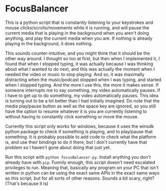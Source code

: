 # FocusBalancer

This is a python script that is constantly listening to your keystrokes and mouse clicks/scrolls/movements while it is running, and will pause the current media that is playing in the background when you aren't doing anything, and play the current media when you are. If nothing is already playing in the background, it does nothing.

This sounds counter-intuitive, and you might think that it should be the other way around. I thought so too at first, but then when I implemented it, I found that when I stopped typing, it was actually because I was thinking about what I wanted to do next, and this was actually the moment when I needed the video or music to stop playing. And so, it was maximally distracting when the music/podcast stopped when I was typing, and started when I stopped typing.
And the more I use this, the more it makes sense. 
If someone interrupts me to say something, my video automatically pauses. 
If I have to get up to do something, my video automatically pauses.
This idea is turning out to be a lot better than I had initially imagined.
Do note that the media play/pause button as well as the space key are ignored, so you still have the option to resume whatever it is you are currently listening to without having to constantly click something or move the mouse.

Currently this script only works for windows, because it uses the winsdk python package to check if something is playing, and to play/pause that something. It is probably possible to add code to check what the platform is, and use their bindings to do it there, but I don't currently have that problem so I haven't gone about doing that just yet.


Run this script with `python focusBalancer.py`. Install anything you don't already have with `pip`.
Funnily enough, this script doesn't need escalated privileges to run. 
Meaning that, basically any program on your PC that isn't written in python can be using the exact same APIs
in the exact same ways as this script, but for all sorts of other reasons.
Sounds a bit scary, right? (That's because it is)

